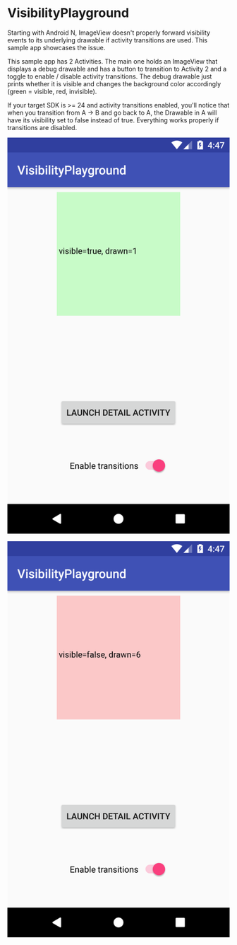 # VisibilityPlayground
Starting with Android N, ImageView doesn't properly forward visibility events to its underlying drawable if activity transitions are used. This sample app showcases the issue.

This sample app has 2 Activities. The main one holds an ImageView that displays a debug drawable and has a button to transition to Activity 2 and a toggle to enable / disable activity transitions.
The debug drawable just prints whether it is visible and changes the background color accordingly (green = visible, red, invisible).

If your target SDK is >= 24 and activity transitions enabled, you'll notice that when you transition from A -> B and go back to A, the Drawable in A will have its visibility set to false instead of true.
Everything works properly if transitions are disabled.

![Drawable visible](screenshots/drawable_visible_true.png)

![Drawable not visible](screenshots/drawable_visible_false.png)
